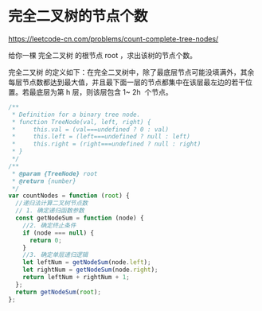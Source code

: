 # 完全二叉树的节点个数

https://leetcode-cn.com/problems/count-complete-tree-nodes/

给你一棵 完全二叉树 的根节点 root ，求出该树的节点个数。

完全二叉树 的定义如下：在完全二叉树中，除了最底层节点可能没填满外，其余每层节点数都达到最大值，并且最下面一层的节点都集中在该层最左边的若干位置。若最底层为第 h 层，则该层包含 1~ 2h  个节点。

```js
/**
 * Definition for a binary tree node.
 * function TreeNode(val, left, right) {
 *     this.val = (val===undefined ? 0 : val)
 *     this.left = (left===undefined ? null : left)
 *     this.right = (right===undefined ? null : right)
 * }
 */
/**
 * @param {TreeNode} root
 * @return {number}
 */
var countNodes = function (root) {
  //递归法计算二叉树节点数
  // 1. 确定递归函数参数
  const getNodeSum = function (node) {
    //2. 确定终止条件
    if (node === null) {
      return 0;
    }
    //3. 确定单层递归逻辑
    let leftNum = getNodeSum(node.left);
    let rightNum = getNodeSum(node.right);
    return leftNum + rightNum + 1;
  };
  return getNodeSum(root);
};
```
